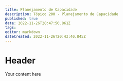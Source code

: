 ```yaml
---
title: Planejamento de Capacidade
description: Tópico 200 - Planejamento de Capacidade
published: true
date: 2022-11-26T20:47:50.861Z
tags: 
editor: markdown
dateCreated: 2022-11-26T20:43:40.845Z
---
```


# Header
Your content here